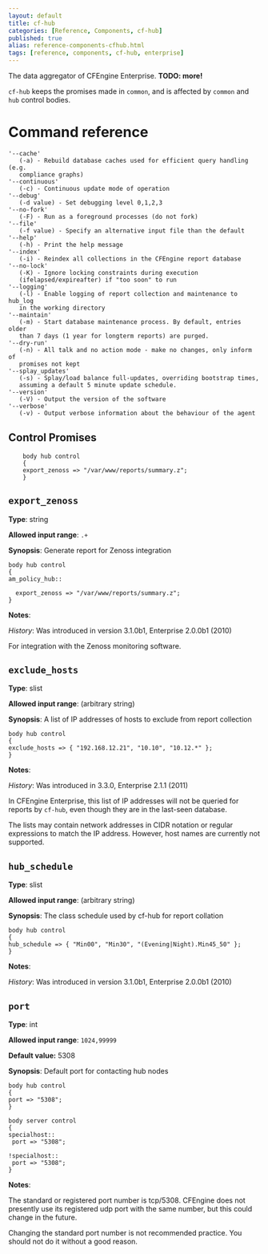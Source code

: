 ```yaml
---
layout: default
title: cf-hub
categories: [Reference, Components, cf-hub]
published: true
alias: reference-components-cfhub.html
tags: [reference, components, cf-hub, enterprise]
---
```


The data aggregator of CFEngine Enterprise. **TODO: more!**

`cf-hub` keeps the promises made in `common`, and is affected by
`common` and `hub` control bodies.

# Command reference

    '--cache'
       (-a) - Rebuild database caches used for efficient query handling (e.g. 
       compliance graphs)
    '--continuous'
       (-c) - Continuous update mode of operation
    '--debug'
       (-d value) - Set debugging level 0,1,2,3
    '--no-fork'
       (-F) - Run as a foreground processes (do not fork)
    '--file'
       (-f value) - Specify an alternative input file than the default
    '--help'
       (-h) - Print the help message
    '--index'
       (-i) - Reindex all collections in the CFEngine report database
    '--no-lock'
       (-K) - Ignore locking constraints during execution 
       (ifelapsed/expireafter) if "too soon" to run
    '--logging'
       (-l) - Enable logging of report collection and maintenance to hub_log 
       in the working directory
    '--maintain'
       (-m) - Start database maintenance process. By default, entries older 
       than 7 days (1 year for longterm reports) are purged.
    '--dry-run'
       (-n) - All talk and no action mode - make no changes, only inform of 
       promises not kept
    '--splay_updates'
       (-s) - Splay/load balance full-updates, overriding bootstrap times, 
       assuming a default 5 minute update schedule.
    '--version'
       (-V) - Output the version of the software
    '--verbose'
       (-v) - Output verbose information about the behaviour of the agent

## Control Promises


```cf3
    body hub control
    {
    export_zenoss => "/var/www/reports/summary.z";
    }
```

## `export_zenoss`

**Type**: string

**Allowed input range**: `.+`

**Synopsis**: Generate report for Zenoss integration

    body hub control
    {
    am_policy_hub::
    
      export_zenoss => "/var/www/reports/summary.z";
    }

**Notes**:

*History*: Was introduced in version 3.1.0b1, Enterprise 2.0.0b1 (2010)

For integration with the Zenoss monitoring software.


## `exclude_hosts`

**Type**: slist

**Allowed input range**: (arbitrary string)

**Synopsis**: A list of IP addresses of hosts to exclude from
report collection

    body hub control
    {
    exclude_hosts => { "192.168.12.21", "10.10", "10.12.*" };
    }

**Notes**:

*History*: Was introduced in 3.3.0, Enterprise 2.1.1 (2011)

In CFEngine Enterprise, this list of IP addresses will not
be queried for reports by `cf-hub`, even though they are in the
last-seen database.

The lists may contain network addresses in CIDR notation or regular
expressions to match the IP address. However, host names are
currently not supported.


## `hub_schedule`

**Type**: slist

**Allowed input range**: (arbitrary string)

**Synopsis**: The class schedule used by cf-hub for report
collation

    body hub control
    {
    hub_schedule => { "Min00", "Min30", "(Evening|Night).Min45_50" };
    }

**Notes**:

*History*: Was introduced in version 3.1.0b1, Enterprise 2.0.0b1 (2010)


## `port`

**Type**: int

**Allowed input range**: `1024,99999`

**Default value:** 5308

**Synopsis**: Default port for contacting hub nodes

    body hub control
    {
    port => "5308";
    }
    
    body server control
    {
    specialhost::
     port => "5308";
    
    !specialhost::
     port => "5308";
    }

**Notes**:

The standard or registered port number is tcp/5308. CFEngine does not 
presently use its registered udp port with the same number, but this could 
change in the future.

Changing the standard port number is not recommended practice. You should not 
do it without a good reason.

